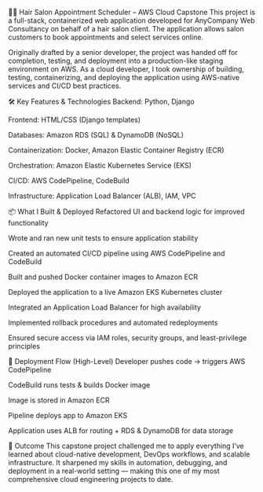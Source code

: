 💇‍♀️ Hair Salon Appointment Scheduler – AWS Cloud Capstone
This project is a full-stack, containerized web application developed for AnyCompany Web Consultancy on behalf of a hair salon client. The application allows salon customers to book appointments and select services online.

Originally drafted by a senior developer, the project was handed off for completion, testing, and deployment into a production-like staging environment on AWS. As a cloud developer, I took ownership of building, testing, containerizing, and deploying the application using AWS-native services and CI/CD best practices.

🛠️ Key Features & Technologies
Backend: Python, Django

Frontend: HTML/CSS (Django templates)

Databases: Amazon RDS (SQL) & DynamoDB (NoSQL)

Containerization: Docker, Amazon Elastic Container Registry (ECR)

Orchestration: Amazon Elastic Kubernetes Service (EKS)

CI/CD: AWS CodePipeline, CodeBuild

Infrastructure: Application Load Balancer (ALB), IAM, VPC

📦 What I Built & Deployed
Refactored UI and backend logic for improved functionality

Wrote and ran new unit tests to ensure application stability

Created an automated CI/CD pipeline using AWS CodePipeline and CodeBuild

Built and pushed Docker container images to Amazon ECR

Deployed the application to a live Amazon EKS Kubernetes cluster

Integrated an Application Load Balancer for high availability

Implemented rollback procedures and automated redeployments

Ensured secure access via IAM roles, security groups, and least-privilege principles

🔁 Deployment Flow (High-Level)
Developer pushes code → triggers AWS CodePipeline

CodeBuild runs tests & builds Docker image

Image is stored in Amazon ECR

Pipeline deploys app to Amazon EKS

Application uses ALB for routing + RDS & DynamoDB for data storage

🚀 Outcome
This capstone project challenged me to apply everything I’ve learned about cloud-native development, DevOps workflows, and scalable infrastructure. It sharpened my skills in automation, debugging, and deployment in a real-world setting — making this one of my most comprehensive cloud engineering projects to date.
